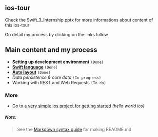 ## ios-tour

Check the Swift_3_Internship.pptx for more informations about content of this ios-tour

Go detail my process by clicking on the links follow

## Main content and my process

* **Setting up development environment** `(Done)`
* **[Swift language](https://github.com/qilytquang/swift-language)** `(Done)`
* **[Auto layout](https://github.com/qilytquang/auto-layout)** `(Done)`
* *Data persistence & core data* `(In progress)`
* Working with REST and Web Requests `(To do)`

### More
* Go to [a very simple ios project for getting started](https://github.com/qilytquang/ios-hello-world)
*(hello world ios)*
   
##### Note:
> See the [Markdown syntax guide](https://confluence.atlassian.com/bitbucketserver/markdown-syntax-guide-776639995.html)
> for making README.md
